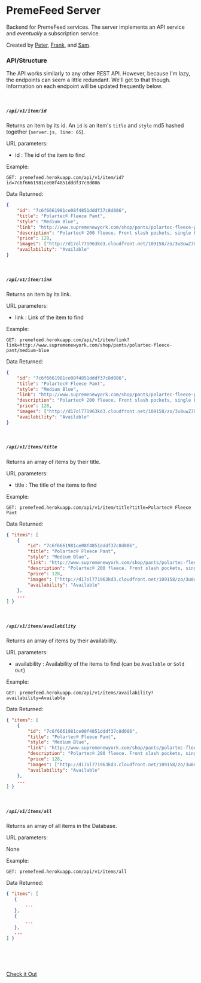 # PremeFeed Server

Backend for PremeFeed services. The server implements an API service and *eventually* a subscription service.

Created by <a href="https://github.com/dzt/">Peter</a>, <a href="https://github.com/10Frank10/">Frank</a>, and <a href="https://github.com/cryptoc1">Sam</a>.

### API/Structure

The API works similarly to any other REST API. However, because I'm lazy, the endpoints can seem a little redundant. We'll get to that though. Information on each endpoint will be updated frequently below.

<br>

##### `/api/v1/item/id`
Returns an item by its id. An `id` is an item's `title` and `style` md5 hashed together (`server.js, line: 65`).

URL parameters:

* id    :   The id of the item to find

Example:

`GET: premefeed.herokuapp.com/api/v1/item/id?id=7c6f6661981ce08f4851dddf37c8d086`

Data Returned:
```JSON
{
    "id": "7c6f6661981ce08f4851dddf37c8d086",
    "title": "Polartec® Fleece Pant",
    "style": "Medium Blue",
    "link": "http://www.supremenewyork.com/shop/pants/polartec-fleece-pant/medium-blue",
    "description": "Polartec® 200 fleece. Front slash pockets, single back zip pocket, and elastic waistband and cuffs. Embroidered logo on back pocket.",
    "price": 128,
    "images": ["http://d17ol771963kd3.cloudfront.net/109158/zo/3u8uwZ7UgJA.jpg","http://d17ol771963kd3.cloudfront.net/110960/zo/6ufa2O6Lhx0.jpg"],
    "availability": "Available"
}
```

<br>

##### `/api/v1/item/link`
Returns an item by its link.

URL parameters:

* link  :   Link of the item to find

Example:    

`GET: premefeed.herokuapp.com/api/v1/item/link?link=http://www.supremenewyork.com/shop/pants/polartec-fleece-pant/medium-blue`

Data Returned:
```JSON
{
    "id": "7c6f6661981ce08f4851dddf37c8d086",
    "title": "Polartec® Fleece Pant",
    "style": "Medium Blue",
    "link": "http://www.supremenewyork.com/shop/pants/polartec-fleece-pant/medium-blue",
    "description": "Polartec® 200 fleece. Front slash pockets, single back zip pocket, and elastic waistband and cuffs. Embroidered logo on back pocket.",
    "price": 128,
    "images": ["http://d17ol771963kd3.cloudfront.net/109158/zo/3u8uwZ7UgJA.jpg", "http://d17ol771963kd3.cloudfront.net/110960/zo/6ufa2O6Lhx0.jpg"],
    "availability": "Available"
}
```

<br>

##### `/api/v1/items/title`
Returns an array of items by their title.

URL parameters:

* title    :   The title of the items to find

Example:

`GET: premefeed.herokuapp.com/api/v1/item/title?title=Polartec® Fleece Pant`

Data Returned:
```JSON
{ "items": [
    {
        "id": "7c6f6661981ce08f4851dddf37c8d086",
        "title": "Polartec® Fleece Pant",
        "style": "Medium Blue",
        "link": "http://www.supremenewyork.com/shop/pants/polartec-fleece-pant/medium-blue",
        "description": "Polartec® 200 fleece. Front slash pockets, single back zip pocket, and elastic waistband and cuffs. Embroidered logo on back pocket.",
        "price": 128,
        "images": ["http://d17ol771963kd3.cloudfront.net/109158/zo/3u8uwZ7UgJA.jpg","http://d17ol771963kd3.cloudfront.net/110960/zo/6ufa2O6Lhx0.jpg"],
        "availability": "Available"
    },
    ...
] }
```

<br>

##### `/api/v1/items/availability`
Returns an array of items by their availability.

URL parameters:

* availability  :   Availability of the items to find (can be `Available` or `Sold Out`)

Example:

`GET: premefeed.herokuapp.com/api/v1/items/availability?availability=Available`

Data Returned:
```JSON
{ "items": [
    {
        "id": "7c6f6661981ce08f4851dddf37c8d086",
        "title": "Polartec® Fleece Pant",
        "style": "Medium Blue",
        "link": "http://www.supremenewyork.com/shop/pants/polartec-fleece-pant/medium-blue",
        "description": "Polartec® 200 fleece. Front slash pockets, single back zip pocket, and elastic waistband and cuffs. Embroidered logo on back pocket.",
        "price": 128,
        "images": ["http://d17ol771963kd3.cloudfront.net/109158/zo/3u8uwZ7UgJA.jpg","http://d17ol771963kd3.cloudfront.net/110960/zo/6ufa2O6Lhx0.jpg"],
        "availability": "Available"
    },
    ...
] }
```

<br>

##### `/api/v1/items/all`
Returns an array of all items in the Database.

URL parameters:

None

Example:

`GET: premefeed.herokuapp.com/api/v1/items/all`

 Data Returned:
 ```JSON
{ "items": [
    {
        ...
    },
    {
        ...
    },
    ...
] }
 ```

<br>
<br>
<br>

<a href="http://premefeed.herokuapp.com/" target="\_blank">Check it Out</a>
